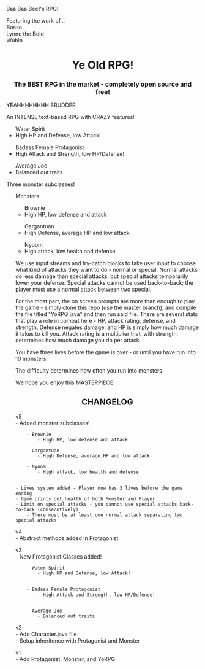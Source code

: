 Baa Baa Beet's RPG!

Featuring the work of...  
Bosso  
Lynne the Bold  
Wubin  

  
  
  <center> <h1> Ye Old RPG! </h1> </center>
  <center> <h3> The BEST RPG in the market - completely open source and free!</h3> </center>
  <p> YEAHHHHHHHH BRUDDER </p>
  <p> An INTENSE text-based RPG with CRAZY features!</p>
<ul> Water Spirit <li> High HP and Defense, low Attack! </li> </ul>
<ul>Badass Female Protagonist  
<li>High Attack and Strength, low HP/Defense! </li> </ul>
<ul>Average Joe  
<li>Balanced out traits  </li></ul>

<p> Three monster subclasses! </p>
<ul> Monsters <ul> Brownie  <li>High HP, low defense and attack </li> </ul> <ul> Gargantuan<li>High Defense, average HP and low attack  </li></ul> 
<ul> Nyoom<li>High attack, low health and defense</li></ul>

<p> We use input streams and try-catch blocks to take user input to choose what kind of attacks they want to do - normal or special. Normal attacks do less damage than
special attacks, but special attacks temporarily lower your defense. Special attacks cannot be used back-to-back; the player must use a normal attack between two special.</p>
<p> For the most part, the on screen prompts are more than enough to play the game - simply clone this repo (use the master branch), and compile the file titled "YoRPG.java" and then run said file. There are several stats that play a role in combat here - HP, attack rating, defense, and strength. Defense negates damage, and HP is simply how much damage it takes to kill you. Attack rating is a multiplier that, with strength, determines how much damage you do per attack. </p>
<p> You have three lives before the game is over - or until you have run into 10 monsters. </p>
<p> The difficulty determines how often you run into monsters</p>
<p> We hope you enjoy this MASTERPIECE</p>

			  
			     


<center><h2> CHANGELOG  </h2> </center>

  v5  
  	- Added monster subclasses!  
	  

		- Brownie  
			- High HP, low defense and attack  

		- Gargantuan  
			- High Defense, average HP and low attack  

		- Nyoom  
			- High attack, low health and defense  
			  

	- Lives system added - Player now has 3 lives before the game ending  
	- Game prints out health of both Monster and Player
	- Limit on special attacks - you cannot use special attacks back-to-back (consecutively)
		- There must be at least one normal attack separating two special attacks

  
  v4  
	- Abstract methods added in Protagonist  
  
  v3   
  	- New Protagonist Classes added!  
	  

		- Water Spirit  
			- High HP and Defense, low Attack!  
			  

		- Badass Female Protagonist  
			- High Attack and Strength, low HP/Defense!   
			  
			    
		- Average Joe  
			- Balanced out traits  
			  
			     

  
  v2  
  	- Add Character.java file  
	- Setup inheritence with Protagonist and Monster  

  v1  
    - Add Protagonist, Monster, and YoRPG  





